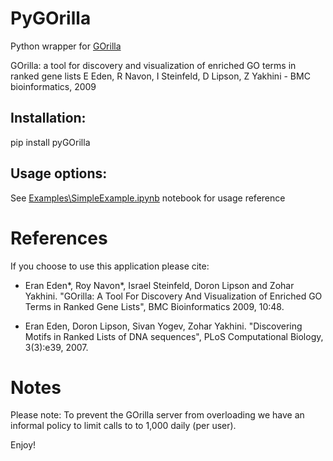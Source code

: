 # PyGOrilla
Python wrapper for [GOrilla](http://cbl-gorilla.cs.technion.ac.il/)

GOrilla: a tool for discovery and visualization of enriched GO terms in ranked gene lists
E Eden, R Navon, I Steinfeld, D Lipson, Z Yakhini - BMC bioinformatics, 2009

## Installation:
pip install pyGOrilla

## Usage options:
  See [Examples\SimpleExample.ipynb](https://github.com/YakhiniGroup/PyGOrilla/blob/master/examples/SimpleExample.ipynb) notebook for usage reference

# References

If you choose to use this application please cite:

* Eran Eden*, Roy Navon*, Israel Steinfeld, Doron Lipson and Zohar Yakhini. "GOrilla: A Tool For Discovery And Visualization of Enriched GO Terms in Ranked Gene Lists", BMC Bioinformatics 2009, 10:48.
 
* Eran Eden, Doron Lipson, Sivan Yogev, Zohar Yakhini. "Discovering Motifs in Ranked Lists of DNA sequences", PLoS Computational Biology, 3(3):e39, 2007.
 
 
# Notes

Please note: To prevent the GOrilla server from overloading we have an informal policy to limit calls to to 1,000 daily (per user).

  Enjoy!
